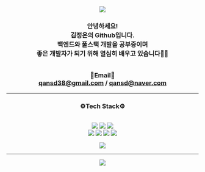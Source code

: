 <div align="center">
<img src="https://capsule-render.vercel.app/api?type=waving&color=0:FEBEEC,50:CA63DE,100:185a9d&height=130&section=header" />

<h3 align="center">
안녕하세요!<br>
김정온의 Github입니다.<br>
백엔드와 풀스택 개발을 공부중이며<br>
좋은 개발자가 되기 위해 열심히 배우고 있습니다🏃‍♀️<br><br>

📧Email📧<br>
qansd38@gmail.com / qansd@naver.com  
</h3>

* * *

<div>
<h3>⚙Tech Stack⚙</h3><br>
<span>
  <img src="https://img.shields.io/badge/Java-ED8B00?style=for-the-badge&logo=openjdk&logoColor=white"/></a>
</span>
<span>
  <img src="https://img.shields.io/badge/Spring-6DB33F?style=for-the-badge&logo=spring&logoColor=white"/></a>
</span>
  <span>
  <img src="https://img.shields.io/badge/SpringBoot-6DB33F?style=for-the-badge&logo=SpringBoot&logoColor=white"/></a>
</span><br>
<span>
  <img src="https://img.shields.io/badge/MySQL-00000F?style=fot-the-badge&logo=mysql&logoColor=white"/></a>
</span>
<span>
  <img src="https://img.shields.io/badge/html5-%23E34F26.svg?style=for-the-badge&logo=html5&logoColor=white"/></a>
</span>
<span>
  <img src="https://img.shields.io/badge/CSS3-1572B3?style=for-the-badge&logo=css3&logoColor=white"/></a>
</span>
<span>
  <img src="https://img.shields.io/badge/JS-F7DF1E?style=for-the-badge&logo=JSS&logoColor=white"/></a>
</span>
</div>
<p> 
  <img src="https://github-readme-stats.vercel.app/api?username=gajami-kim&theme=vue&show_icons=true"/></a>
</p>

* * *
<!--많이 사용한 언어--!>
<p>
  <img src="https://github-readme-stats.vercel.app/api/top-langs/?username=gajami-kim&layout=donut&show_icons=true&theme=flag-india"/></a>
</p>
<!--<p>
  <img src="http://mazassumnida.wtf/api/generate_badge?boj=gajami-kim"/></a>
</p>--!>


<!--아직 C등급이라 주석..--!>
<!--<p> 
  <img src="https://github-readme-stats.vercel.app/api?username=gajami-kim&theme=vue&show_icons=true"/></a>
</p>--!>
</div>
